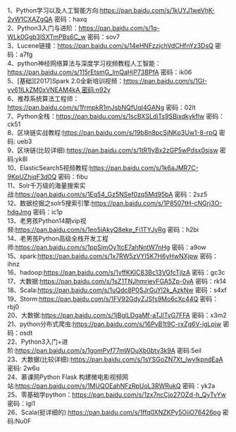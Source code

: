 1、Python学习以及人工智能方向:https://pan.baidu.com/s/1kUYJ1weVhK-2vW1CXAZgQA 密码：haxq  
2、Python3入门与进阶：https://pan.baidu.com/s/1q-WLk0Ggb3lSXTmPBs6C_w 密码：sov7  
3、Lucene链接：https://pan.baidu.com/s/14eHNFzzjchVdCHfnYz3DsQ 密码：a7fg  
4、python神经网络算法与深度学习视频教程人工智能：https://pan.baidu.com/s/115rEtsmG_lmQaHjP73BPfA 密码：ik06  
5、[基础][2017]Spark 2.0全新培训视频：https://pan.baidu.com/s/1GI-yv61ILkZM0xVNEAM4kA 密码:n92y  
6、推荐系统算法工程师：https://pan.baidu.com/s/1frmpkR1mJsbNQfUql4GANg 密码：02lt  
7、Python全栈：https://pan.baidu.com/s/1scBXSLdiTs9SBixdkykflw 密码：ck51  
8、区块链实战教程:https://pan.baidu.com/s/19b8n8pcSjNKp3Uw1-8-rpQ 密码: ueb3  
9、区块链(比较详细):https://pan.baidu.com/s/1tR1IyBx2zGP5wPdsx0sjsw 密码:yk8l  
10、ElasticSearch5视频教程:https://pan.baidu.com/s/1k6aJMR7C-9KpUZhiqF3d0Q 密码：fibu  
11、Solr千万级的海量搜索实战:https://pan.baidu.com/s/1Eq54_Gz5NSef0zq5Md95bA 密码：2sz5  
12、数据挖掘之solr5搜索引擎:https://pan.baidu.com/s/1P8507tH-cNGrj3O-hdgJmg 密码：ic1p  
13、老男孩Python14期vip视频:https://pan.baidu.com/s/1eo5iAkyQ8eke_Fi1TYJyRg 密码：h2bi   
14、老男孩Python高级全栈开发工程师:https://pan.baidu.com/s/1ppSjmOy1tcE7ahNntW7nHg 密码：a9ow  
15、spark:https://pan.baidu.com/s/1x7RW5zVYl5K7H6yHwNXjpw 密码：ihnz  
16、hadoop:https://pan.baidu.com/s/1vffKKIC83Bc13VGfcTjlzA 密码：gc3c  
17、大数据:https://pan.baidu.com/s/1sZ1TNJhmrievFGA5Zp-0vA 密码：rk14  
18、Scala:https://pan.baidu.com/s/1uQdc8P0SJrGuYl2k_AzkNw 密码：s4xf  
19、Storm:https://pan.baidu.com/s/1FV92GdyZJSfs9Mo6cXc44Q 密码：rbj0  
20、大数据:https://pan.baidu.com/s/1jBglLDgaMf-aTJlTvG7FFA 密码：x3m2  
21、python分布式爬虫:https://pan.baidu.com/s/16PvB1t9C-rxZg6V-igLpjw 密码：osdt  
22、Python3入门+进阶:https://pan.baidu.com/s/1gomPvf77mWOuXb0btv3k9A 密码:5eil  
23、大数据(比较详细):https://pan.baidu.com/s/1sYSGoZN7Xt_lwylkpndEaA 密码: 2w6u  
24、慕课网Python Flask 构建微电影视频网站:https://pan.baidu.com/s/1MUQOEahNFzRpUoL3RWRukQ 密码：yk2a  
25、零基础学python：https://pan.baidu.com/s/1zx7ncCjo27OZd-h_QyTvYw 密码：igi1  
26、Scala(挺详细的):https://pan.baidu.com/s/1ffq0XNZKPy5OiiO76426pg 密码:Nu0F  
